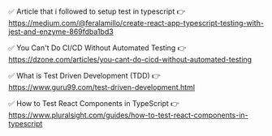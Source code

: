 ✅ Article that i followed to setup test in typescript 👉 https://medium.com/@feralamillo/create-react-app-typescript-testing-with-jest-and-enzyme-869fdba1bd3

✅ You Can't Do CI/CD Without Automated Testing 👉 https://dzone.com/articles/you-cant-do-cicd-without-automated-testing

✅ What is Test Driven Development (TDD) 👉 https://www.guru99.com/test-driven-development.html

✅ How to Test React Components in TypeScript 👉 https://www.pluralsight.com/guides/how-to-test-react-components-in-typescript


